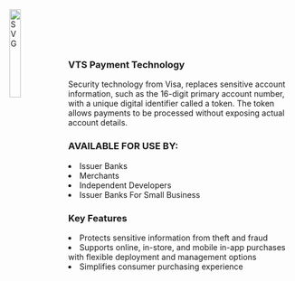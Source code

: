 <img align="left" alt="SVG" src="https://developer.visa.com/images/visa_logo.svg" width="20%" height="20%" />

<br><br><br>


### VTS Payment Technology

Security technology from Visa, replaces sensitive account information, such as the 16-digit primary account number, with a unique digital identifier called a token. 
The token allows payments to be processed without exposing actual account details.

### AVAILABLE FOR USE BY:

<li> Issuer Banks
<li> Merchants
<li> Independent Developers
<li> Issuer Banks For Small Business


### Key Features

<li> Protects sensitive information from theft and fraud
<li> Supports online, in-store, and mobile in-app purchases with flexible deployment and management options
<li> Simplifies consumer purchasing experience

